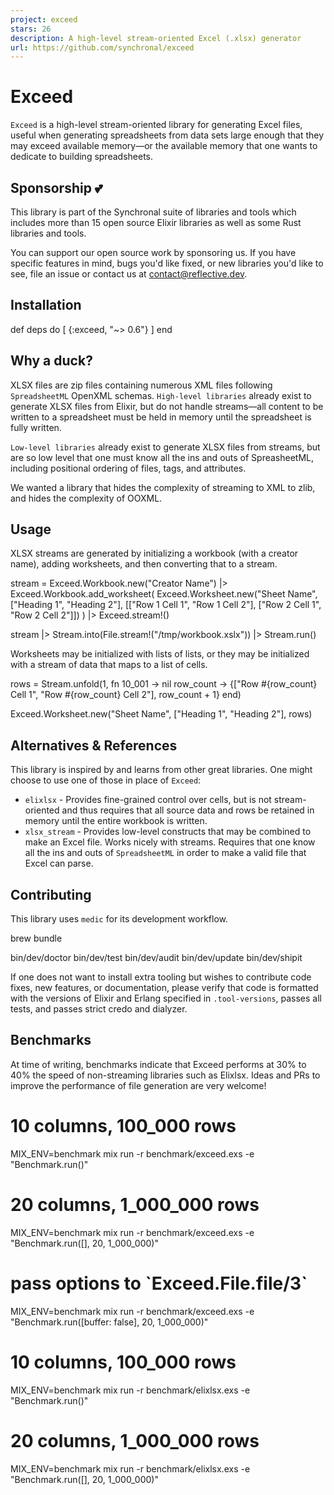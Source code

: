 ```yaml
---
project: exceed
stars: 26
description: A high-level stream-oriented Excel (.xlsx) generator
url: https://github.com/synchronal/exceed
---
```


Exceed
======

`Exceed` is a high-level stream-oriented library for generating Excel files, useful when generating spreadsheets from data sets large enough that they may exceed available memory—or the available memory that one wants to dedicate to building spreadsheets.

Sponsorship 💕
--------------

This library is part of the Synchronal suite of libraries and tools which includes more than 15 open source Elixir libraries as well as some Rust libraries and tools.

You can support our open source work by sponsoring us. If you have specific features in mind, bugs you'd like fixed, or new libraries you'd like to see, file an issue or contact us at contact@reflective.dev.

Installation
------------

def deps do
  \[
    {:exceed, "~> 0.6"}
  \]
end

Why a duck?
-----------

XLSX files are zip files containing numerous XML files following `SpreadsheetML` OpenXML schemas. `High-level libraries` already exist to generate XLSX files from Elixir, but do not handle streams—all content to be written to a spreadsheet must be held in memory until the spreadsheet is fully written.

`Low-level libraries` already exist to generate XLSX files from streams, but are so low level that one must know all the ins and outs of SpreasheetML, including positional ordering of files, tags, and attributes.

We wanted a library that hides the complexity of streaming to XML to zlib, and hides the complexity of OOXML.

Usage
-----

XLSX streams are generated by initializing a workbook (with a creator name), adding worksheets, and then converting that to a stream.

stream \=
  Exceed.Workbook.new("Creator Name")
  |> Exceed.Workbook.add\_worksheet(
    Exceed.Worksheet.new("Sheet Name", \["Heading 1", "Heading 2"\],
      \[\["Row 1 Cell 1", "Row 1 Cell 2"\], \["Row 2 Cell 1", "Row 2 Cell 2"\]\])
  )
  |> Exceed.stream!()

stream
|> Stream.into(File.stream!("/tmp/workbook.xslx"))
|> Stream.run()

Worksheets may be initialized with lists of lists, or they may be initialized with a stream of data that maps to a list of cells.

rows \=
  Stream.unfold(1, fn
    10\_001 \-> nil
    row\_count \-> {\["Row #{row\_count} Cell 1", "Row #{row\_count} Cell 2"\], row\_count + 1}
  end)

Exceed.Worksheet.new("Sheet Name", \["Heading 1", "Heading 2"\], rows)

Alternatives & References
-------------------------

This library is inspired by and learns from other great libraries. One might choose to use one of those in place of `Exceed`:

-   `elixlsx` - Provides fine-grained control over cells, but is not stream-oriented and thus requires that all source data and rows be retained in memory until the entire workbook is written.
-   `xlsx_stream` - Provides low-level constructs that may be combined to make an Excel file. Works nicely with streams. Requires that one know all the ins and outs of `SpreadsheetML` in order to make a valid file that Excel can parse.

Contributing
------------

This library uses `medic` for its development workflow.

brew bundle

bin/dev/doctor
bin/dev/test
bin/dev/audit
bin/dev/update
bin/dev/shipit

If one does not want to install extra tooling but wishes to contribute code fixes, new features, or documentation, please verify that code is formatted with the versions of Elixir and Erlang specified in `.tool-versions`, passes all tests, and passes strict credo and dialyzer.

Benchmarks
----------

At time of writing, benchmarks indicate that Exceed performs at 30% to 40% the speed of non-streaming libraries such as Elixlsx. Ideas and PRs to improve the performance of file generation are very welcome!

# 10 columns, 100\_000 rows
MIX\_ENV=benchmark mix run -r benchmark/exceed.exs -e "Benchmark.run()"
# 20 columns, 1\_000\_000 rows
MIX\_ENV=benchmark mix run -r benchmark/exceed.exs -e "Benchmark.run(\[\], 20, 1\_000\_000)"
# pass options to \`Exceed.File.file/3\`
MIX\_ENV=benchmark mix run -r benchmark/exceed.exs -e "Benchmark.run(\[buffer: false\], 20, 1\_000\_000)"

# 10 columns, 100\_000 rows
MIX\_ENV=benchmark mix run -r benchmark/elixlsx.exs -e "Benchmark.run()"
# 20 columns, 1\_000\_000 rows
MIX\_ENV=benchmark mix run -r benchmark/elixlsx.exs -e "Benchmark.run(\[\], 20, 1\_000\_000)"
